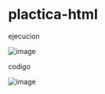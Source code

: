 # plactica-html

ejecucion

![image](https://github.com/user-attachments/assets/a744d0f3-02c1-4cee-9a9c-656f057d323e)

codigo

![image](https://github.com/user-attachments/assets/df48e962-675a-4b1e-93f9-3f435ccb3281)


